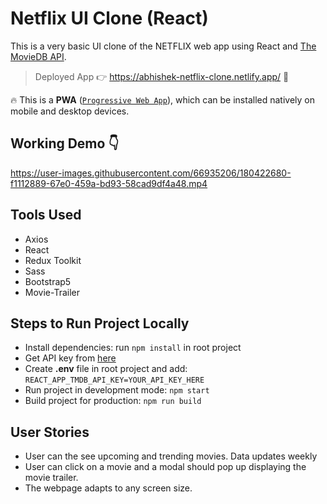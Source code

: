 # Netflix UI Clone (React)

This is a very basic UI clone of the NETFLIX web app using React and [The MovieDB API](https://www.themoviedb.org/documentation/api). 

> Deployed App 👉 <https://abhishek-netflix-clone.netlify.app/> 🚀

🔥 This is a **PWA** ([`Progressive Web App`](https://medium.com/swlh/converting-existing-react-app-to-pwa-3c7e4e773db3)), which can be installed natively on mobile and desktop devices.

## Working Demo 👇

https://user-images.githubusercontent.com/66935206/180422680-f1112889-67e0-459a-bd93-58cad9df4a48.mp4

## Tools Used

- Axios
- React 
- Redux Toolkit
- Sass 
- Bootstrap5
- Movie-Trailer 

## Steps to Run Project Locally 

- Install dependencies: run `npm install` in root project
- Get API key from [here](https://www.themoviedb.org/documentation/api)
- Create **.env** file in root project and add: `REACT_APP_TMDB_API_KEY=YOUR_API_KEY_HERE`
- Run project in development mode: `npm start`
- Build project for production: `npm run build`

## User Stories

- User can the see upcoming and trending movies. Data updates weekly
- User can click on a movie and a modal should pop up displaying the movie trailer.
- The webpage adapts to any screen size.

